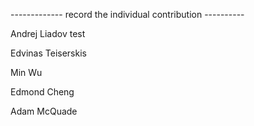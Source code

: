 ------------- record the individual contribution ----------


Andrej Liadov
test


Edvinas Teiserskis



Min Wu



Edmond Cheng



Adam McQuade


